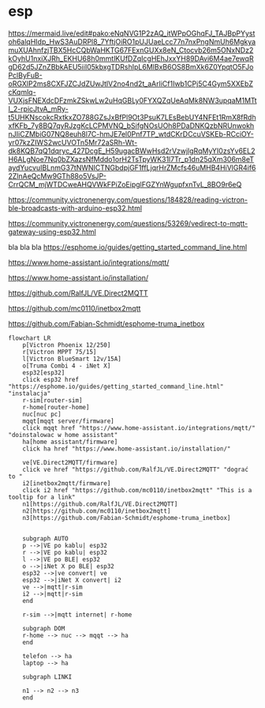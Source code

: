 # esp

https://mermaid.live/edit#pako:eNqNVG1P2zAQ_itWPpOGhqFJ_TAJBpPYystoh6alqHIdp_HwS3AuDRPl8_7YftjOiRO1pUJUaeLcc77n7nxPngNmUh6MgkyamuXUAhnfzjTBX5HcCQbWaHKTG67FExnGUXx8eN_Ctocvb26m5ONxNDz2kOyhU1nxiXJRh_EKHU68h0mmtlKUfDZqIcgHEhJxxYH89DAvi6M4ae7ewqRgD62d5JZnZBbkAEU5iiI05kbxgTDRshIpL6MlBxB6OS8BmXk6Z0YpqtO5FJoPclByFuB-oRGXlP2ms8CXFJZCJdZUwJtlV2no4nd2t_aArliCf1Iwb1CPj5C4Gym5XXEbZcKqmlq-VUXjsFNEXdcDFzmkZSkwLw2uHqGBLy0FYXQZqUeAqMk8NW3upqaM1MTtI_2-rpicJtvA_mRy-t5UHKNscokcRxtkxZO788GZsJxBfPl9Ot3PsuK7LEsBebUY4NFEt1RmX8fRdhxfKFb_7y8BQ7qyRJzgKcLCPMVNQ_bSifgNOsUOh8PDaDNKQzbNRUnwokhnJIiCZMbiG07NQ8euh8l7C-hmJE7el0Pnf7TP_wtdCKrDCcuVSKEb-RCciOY-yr07kzZIWS2wcUVOTn5Mr72aSRh-Wt-dk8KQB7qQ1dqryc_427DcgE_H59ugacBWwHsd2rVzwjlgRqMyYI0zsYv6EL2H6ALgNoe7Nq0bZXazsNfMddo1orH2TsTpyWK31l7Tr_p1dn25qXm306m8eTaydYucvuIBLnmG37tNWNICTNGbdpjGF1ffLjqrHrZMcfs46uMHB4HiVlGR4if62ZlnAeQcMw9GTh88o5VsJP-CrrQCM_mjWTDCweAHQVWkFPiZoEipglFGZYnWgupfxnTvL_8BO9r6eQ

https://community.victronenergy.com/questions/184828/reading-victron-ble-broadcasts-with-arduino-esp32.html

https://community.victronenergy.com/questions/53269/vedirect-to-mqtt-gateway-using-esp32.html



bla bla bla
https://esphome.io/guides/getting_started_command_line.html

https://www.home-assistant.io/integrations/mqtt/

https://www.home-assistant.io/installation/

https://github.com/RalfJL/VE.Direct2MQTT

https://github.com/mc0110/inetbox2mqtt

https://github.com/Fabian-Schmidt/esphome-truma_inetbox



```mermaid
flowchart LR
    p[Victron Phoenix 12/250]
    r[Victron MPPT 75/15]
    l[Victron BlueSmart 12v/15A]
    o[Truma Combi 4 - iNet X]
    esp32[esp32]
    click esp32 href "https://esphome.io/guides/getting_started_command_line.html" "instalacja"
    r-sim[router-sim]
    r-home[router-home]
    nuc[nuc pc]
    mqqt[mqqt server/firmware]
    click mqqt href "https://www.home-assistant.io/integrations/mqtt/" "doinstalowac w home assistant"
    ha[home assistant/firmware]
    click ha href "https://www.home-assistant.io/installation/"

    ve[VE.Direct2MQTT/firmware]
    click ve href "https://github.com/RalfJL/VE.Direct2MQTT" "dograć to "
    i2[inetbox2mqtt/firmware]
    click i2 href "https://github.com/mc0110/inetbox2mqtt" "This is a tooltip for a link"
    n1[https://github.com/RalfJL/VE.Direct2MQTT]
    n2[https://github.com/mc0110/inetbox2mqtt]
    n3[https://github.com/Fabian-Schmidt/esphome-truma_inetbox]


    subgraph AUTO
    p -->|VE po kablu| esp32 
    r -->|VE po kablu| esp32 
    l -->|VE po BLE| esp32 
    o -->|iNet X po BLE| esp32 
    esp32 -->|ve convert| ve
    esp32 -->|iNet X convert| i2 
    ve -->|mqtt|r-sim
    i2 -->|mqtt|r-sim
    end

    r-sim -->|mqtt internet| r-home

    subgraph DOM
    r-home --> nuc --> mqqt --> ha
    end

    telefon --> ha
    laptop --> ha

    subgraph LINKI

    n1 --> n2 --> n3
    end
```
